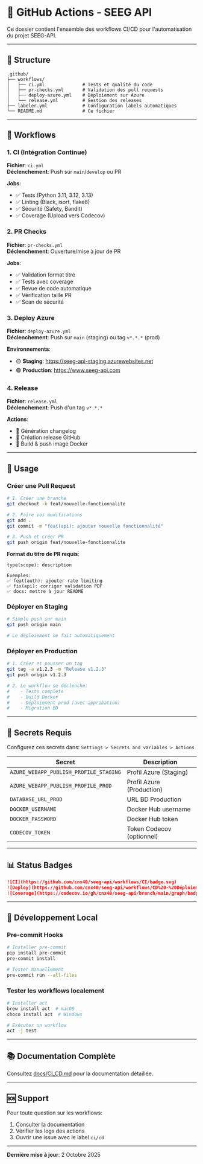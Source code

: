 # 🤖 GitHub Actions - SEEG API

Ce dossier contient l'ensemble des workflows CI/CD pour l'automatisation du projet SEEG-API.

---

## 📁 Structure

```
.github/
├── workflows/
│   ├── ci.yml              # Tests et qualité du code
│   ├── pr-checks.yml       # Validation des pull requests
│   ├── deploy-azure.yml    # Déploiement sur Azure
│   └── release.yml         # Gestion des releases
├── labeler.yml             # Configuration labels automatiques
└── README.md               # Ce fichier
```

---

## 🔄 Workflows

### 1. CI (Intégration Continue)
**Fichier**: `ci.yml`  
**Déclenchement**: Push sur `main`/`develop` ou PR

**Jobs**:
- ✅ Tests (Python 3.11, 3.12, 3.13)
- ✅ Linting (Black, isort, flake8)
- ✅ Sécurité (Safety, Bandit)
- ✅ Coverage (Upload vers Codecov)

### 2. PR Checks
**Fichier**: `pr-checks.yml`  
**Déclenchement**: Ouverture/mise à jour de PR

**Jobs**:
- ✅ Validation format titre
- ✅ Tests avec coverage
- ✅ Revue de code automatique
- ✅ Vérification taille PR
- ✅ Scan de sécurité

### 3. Deploy Azure
**Fichier**: `deploy-azure.yml`  
**Déclenchement**: Push sur `main` (staging) ou tag `v*.*.*` (prod)

**Environnements**:
- 🟡 **Staging**: https://seeg-api-staging.azurewebsites.net
- 🟢 **Production**: https://www.seeg-api.com

### 4. Release
**Fichier**: `release.yml`  
**Déclenchement**: Push d'un tag `v*.*.*`

**Actions**:
- 📝 Génération changelog
- 🎉 Création release GitHub
- 🐳 Build & push image Docker

---

## 🚀 Usage

### Créer une Pull Request

```bash
# 1. Créer une branche
git checkout -b feat/nouvelle-fonctionnalite

# 2. Faire vos modifications
git add .
git commit -m "feat(api): ajouter nouvelle fonctionnalité"

# 3. Push et créer PR
git push origin feat/nouvelle-fonctionnalite
```

**Format du titre de PR requis**:
```
type(scope): description

Exemples:
✅ feat(auth): ajouter rate limiting
✅ fix(api): corriger validation PDF
✅ docs: mettre à jour README
```

### Déployer en Staging

```bash
# Simple push sur main
git push origin main

# Le déploiement se fait automatiquement
```

### Déployer en Production

```bash
# 1. Créer et pousser un tag
git tag -a v1.2.3 -m "Release v1.2.3"
git push origin v1.2.3

# 2. Le workflow se déclenche:
#    - Tests complets
#    - Build Docker
#    - Déploiement prod (avec approbation)
#    - Migration BD
```

---

## 🔐 Secrets Requis

Configurez ces secrets dans: `Settings > Secrets and variables > Actions`

| Secret | Description |
|--------|-------------|
| `AZURE_WEBAPP_PUBLISH_PROFILE_STAGING` | Profil Azure (Staging) |
| `AZURE_WEBAPP_PUBLISH_PROFILE_PROD` | Profil Azure (Production) |
| `DATABASE_URL_PROD` | URL BD Production |
| `DOCKER_USERNAME` | Docker Hub username |
| `DOCKER_PASSWORD` | Docker Hub token |
| `CODECOV_TOKEN` | Token Codecov (optionnel) |

---

## 📊 Status Badges

```markdown
![CI](https://github.com/cnx40/seeg-api/workflows/CI/badge.svg)
![Deploy](https://github.com/cnx40/seeg-api/workflows/CD%20-%20Déploiement%20Azure/badge.svg)
![Coverage](https://codecov.io/gh/cnx40/seeg-api/branch/main/graph/badge.svg)
```

---

## 🔧 Développement Local

### Pre-commit Hooks

```bash
# Installer pre-commit
pip install pre-commit
pre-commit install

# Tester manuellement
pre-commit run --all-files
```

### Tester les workflows localement

```bash
# Installer act
brew install act  # macOS
choco install act  # Windows

# Exécuter un workflow
act -j test
```

---

## 📚 Documentation Complète

Consultez [docs/CI_CD.md](../docs/CI_CD.md) pour la documentation détaillée.

---

## 🆘 Support

Pour toute question sur les workflows:
1. Consulter la documentation
2. Vérifier les logs des actions
3. Ouvrir une issue avec le label `ci/cd`

---

**Dernière mise à jour**: 2 Octobre 2025


